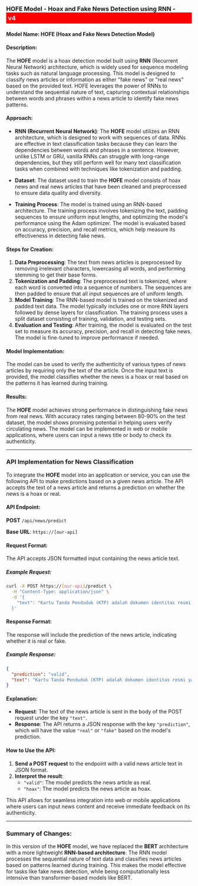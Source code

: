 ### HOFE Model - Hoax and Fake News Detection using RNN -  <div style="background-color:red; color:white; padding: 5px;">v4</div>

#### Model Name: **HOFE (Hoax and Fake News Detection Model)**

#### Description:
The **HOFE** model is a hoax detection model built using **RNN** (Recurrent Neural Network) architecture, which is widely used for sequence modeling tasks such as natural language processing. This model is designed to classify news articles or information as either "fake news" or "real news" based on the provided text. HOFE leverages the power of RNNs to understand the sequential nature of text, capturing contextual relationships between words and phrases within a news article to identify fake news patterns.

#### Approach:
- **RNN (Recurrent Neural Network)**: The **HOFE** model utilizes an RNN architecture, which is designed to work with sequences of data. RNNs are effective in text classification tasks because they can learn the dependencies between words and phrases in a sentence. However, unlike LSTM or GRU, vanilla RNNs can struggle with long-range dependencies, but they still perform well for many text classification tasks when combined with techniques like tokenization and padding.

- **Dataset**: The dataset used to train the **HOFE** model consists of hoax news and real news articles that have been cleaned and preprocessed to ensure data quality and diversity.

- **Training Process**: The model is trained using an RNN-based architecture. The training process involves tokenizing the text, padding sequences to ensure uniform input lengths, and optimizing the model's performance using the Adam optimizer. The model is evaluated based on accuracy, precision, and recall metrics, which help measure its effectiveness in detecting fake news.

#### Steps for Creation:
1. **Data Preprocessing**: The text from news articles is preprocessed by removing irrelevant characters, lowercasing all words, and performing stemming to get their base forms.
2. **Tokenization and Padding**: The preprocessed text is tokenized, where each word is converted into a sequence of numbers. The sequences are then padded to ensure that all input sequences are of uniform length.
3. **Model Training**: The RNN-based model is trained on the tokenized and padded text data. The model typically includes one or more RNN layers followed by dense layers for classification. The training process uses a split dataset consisting of training, validation, and testing sets.
4. **Evaluation and Testing**: After training, the model is evaluated on the test set to measure its accuracy, precision, and recall in detecting fake news. The model is fine-tuned to improve performance if needed.

#### Model Implementation:
The model can be used to verify the authenticity of various types of news articles by requiring only the text of the article. Once the input text is provided, the model classifies whether the news is a hoax or real based on the patterns it has learned during training.

#### Results:
The **HOFE** model achieves strong performance in distinguishing fake news from real news. With accuracy rates ranging between 80-90% on the test dataset, the model shows promising potential in helping users verify circulating news. The model can be implemented in web or mobile applications, where users can input a news title or body to check its authenticity.

---

### API Implementation for News Classification

To integrate the **HOFE** model into an application or service, you can use the following API to make predictions based on a given news article. The API accepts the text of a news article and returns a prediction on whether the news is a hoax or real.

#### API Endpoint:

**POST** `/api/news/predict`

**Base URL**: `https://[our-api]`

#### Request Format:
The API accepts JSON formatted input containing the news article text.

##### Example Request:

```bash
curl -X POST https://[our-api]/predict \
  -H "Content-Type: application/json" \
  -d '{
    "text": "Kartu Tanda Penduduk (KTP) adalah dokumen identitas resmi yang wajib dimiliki oleh setiap Warga Negara Indonesia (WNI) berusia 17 tahun ke atas. Tidak hanya sebagai identitas diri, KTP juga digunakan untuk berbagai keperluan administrasi. Karena sering digunakan, KTP sering mengalami kerusakan fisik seperti patah, terkelupas, atau tidak dapat terbaca."
  }'
```

#### Response Format:
The response will include the prediction of the news article, indicating whether it is real or fake.

##### Example Response:

```json
{
  "prediction": "valid",
  "text": "Kartu Tanda Penduduk (KTP) adalah dokumen identitas resmi yang wajib dimiliki oleh setiap Warga Negara Indonesia (WNI) berusia 17 tahun ke atas. Tidak hanya sebagai identitas diri, KTP juga digunakan untuk berbagai keperluan administrasi. Karena sering digunakan, KTP sering mengalami kerusakan fisik seperti patah, terkelupas, atau tidak dapat terbaca"
}
```

#### Explanation:
- **Request**: The text of the news article is sent in the body of the POST request under the key `"text"`.
- **Response**: The API returns a JSON response with the key `"prediction"`, which will have the value `"real"` or `"fake"` based on the model's prediction.

#### How to Use the API:
1. **Send a POST request** to the endpoint with a valid news article text in JSON format.
2. **Interpret the result**:
   - `"valid"`: The model predicts the news article as real.
   - `"hoax"`: The model predicts the news article as hoax.

This API allows for seamless integration into web or mobile applications where users can input news content and receive immediate feedback on its authenticity.

---

### Summary of Changes:
In this version of the **HOFE** model, we have replaced the **BERT** architecture with a more lightweight **RNN-based architecture**. The RNN model processes the sequential nature of text data and classifies news articles based on patterns learned during training. This makes the model effective for tasks like fake news detection, while being computationally less intensive than transformer-based models like BERT.
